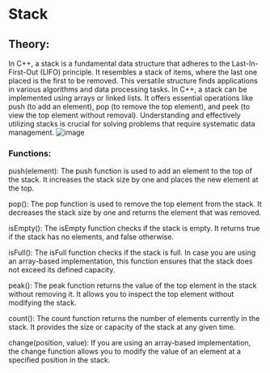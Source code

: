 # Stack
## Theory:
In C++, a stack is a fundamental data structure that adheres to the Last-In-First-Out (LIFO) principle. It resembles a stack of items, where the last one placed is the first to be removed. This versatile structure finds applications in various algorithms and data processing tasks. In C++, a stack can be implemented using arrays or linked lists. It offers essential operations like push (to add an element), pop (to remove the top element), and peek (to view the top element without removal). Understanding and effectively utilizing stacks is crucial for solving problems that require systematic data management.
![image](https://cdn.programiz.com/sites/tutorial2program/files/stack-operations.png)
### Functions:
push(element): The push function is used to add an element to the top of the stack. It increases the stack size by one and places the new element at the top.</br>

pop(): The pop function is used to remove the top element from the stack. It decreases the stack size by one and returns the element that was removed.</br>

isEmpty(): The isEmpty function checks if the stack is empty. It returns true if the stack has no elements, and false otherwise.</br>

isFull(): The isFull function checks if the stack is full. In case you are using an array-based implementation, this function ensures that the stack does not exceed its defined capacity.</br>

peak(): The peak function returns the value of the top element in the stack without removing it. It allows you to inspect the top element without modifying the stack.</br>

count(): The count function returns the number of elements currently in the stack. It provides the size or capacity of the stack at any given time.</br>

change(position, value): If you are using an array-based implementation, the change function allows you to modify the value of an element at a specified position in the stack.</br>
